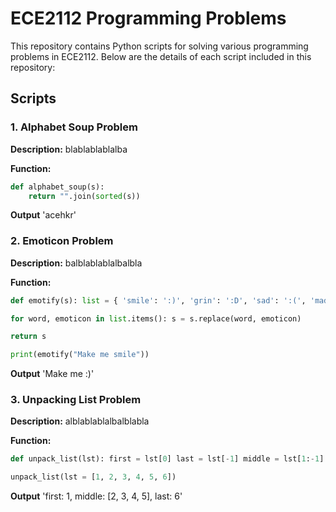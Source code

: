 # ECE2112 Programming Problems

This repository contains Python scripts for solving various programming problems in ECE2112. Below are the details of each script included in this repository:
## Scripts

### 1. Alphabet Soup Problem

**Description:** 
blablablablalba

**Function:**
```python
def alphabet_soup(s):
    return "".join(sorted(s))
```
**Output**
'acehkr'

### 2. Emoticon Problem

**Description:** 
balblablablalbalbla

**Function:**
```python
def emotify(s): list = { 'smile': ':)', 'grin': ':D', 'sad': ':(', 'mad': '>:(', }

for word, emoticon in list.items(): s = s.replace(word, emoticon)

return s

print(emotify("Make me smile"))
```
**Output**
'Make me :)'

### 3. Unpacking List Problem

**Description:** 
alblablablalbalblabla

**Function:**
```python
def unpack_list(lst): first = lst[0] last = lst[-1] middle = lst[1:-1] print("first: {}, middle: {}, last: {}".format(first, middle, last))

unpack_list(lst = [1, 2, 3, 4, 5, 6])
```
**Output**
'first: 1, middle: [2, 3, 4, 5], last: 6'



